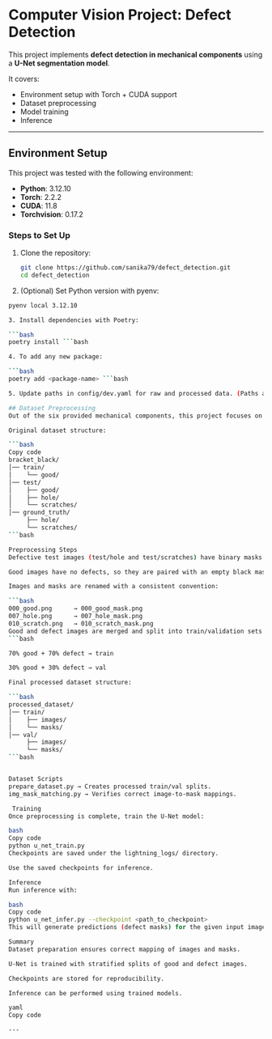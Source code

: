 # Computer Vision Project: Defect Detection  

This project implements **defect detection in mechanical components** using a **U-Net segmentation model**.  

It covers:  
- Environment setup with Torch + CUDA support  
- Dataset preprocessing  
- Model training  
- Inference  

---

## Environment Setup  

This project was tested with the following environment:  

- **Python**: 3.12.10  
- **Torch**: 2.2.2  
- **CUDA**: 11.8  
- **Torchvision**: 0.17.2  

### Steps to Set Up  
1. Clone the repository:  
   ```bash
   git clone https://github.com/sanika79/defect_detection.git
   cd defect_detection

2. (Optional) Set Python version with pyenv:
```bash
pyenv local 3.12.10

3. Install dependencies with Poetry:

```bash
poetry install ```bash

4. To add any new package:

```bash
poetry add <package-name> ```bash

5. Update paths in config/dev.yaml for raw and processed data. (Paths are kept as generic as possible.)

## Dataset Preprocessing
Out of the six provided mechanical components, this project focuses on bracket_black.

Original dataset structure:

```bash
Copy code
bracket_black/
│── train/
│    └── good/
│── test/
│    ├── good/
│    ├── hole/
│    └── scratches/
│── ground_truth/
     ├── hole/
     └── scratches/
```bash

Preprocessing Steps
Defective test images (test/hole and test/scratches) have binary masks in ground_truth/hole and ground_truth/scratches.

Good images have no defects, so they are paired with an empty black mask.

Images and masks are renamed with a consistent convention:

```bash
000_good.png      → 000_good_mask.png
007_hole.png      → 007_hole_mask.png
010_scratch.png   → 010_scratch_mask.png
Good and defect images are merged and split into train/validation sets using stratified sampling:
```bash

70% good + 70% defect → train

30% good + 30% defect → val

Final processed dataset structure:

```bash
processed_dataset/
│── train/
│    ├── images/
│    └── masks/
│── val/
     ├── images/
     └── masks/
```bash


Dataset Scripts
prepare_dataset.py → Creates processed train/val splits.
img_mask_matching.py → Verifies correct image-to-mask mappings.

 Training
Once preprocessing is complete, train the U-Net model:

bash
Copy code
python u_net_train.py
Checkpoints are saved under the lightning_logs/ directory.

Use the saved checkpoints for inference.

Inference
Run inference with:

bash
Copy code
python u_net_infer.py --checkpoint <path_to_checkpoint>
This will generate predictions (defect masks) for the given input images.

Summary
Dataset preparation ensures correct mapping of images and masks.

U-Net is trained with stratified splits of good and defect images.

Checkpoints are stored for reproducibility.

Inference can be performed using trained models.

yaml
Copy code

---
